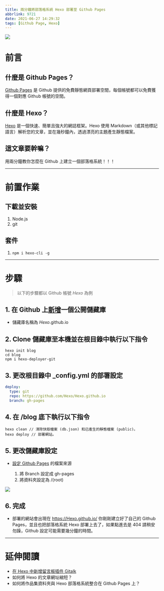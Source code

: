 ```yaml
---
title: 兩分鐘將部落格系統 Hexo 部署至 Github Pages
abbrlink: 9721
date: 2021-06-27 14:29:32
tags: [Github Page, Hexo]
---
```


![](github-pages.jpg)

# 前言

## 什麼是 Github Pages？

[Github Pages](https://pages.github.com/) 是 Github 提供的免費靜態網頁部署空間，每個帳號都可以免費獲得一個對應 Github 帳號的空間。

## 什麼是 Hexo？

[Hexo](https://hexo.io/zh-tw/) 是一個快速、簡單且強大的網誌框架。Hexo 使用 Markdown（或其他標記語言）解析您的文章，並在幾秒鐘內，透過漂亮的主題產生靜態檔案。

## 這文章要幹嘛？

用兩分鐘教你怎麼在 Github 上建立一個部落格系統！！！

---

# 前置作業

## 下載並安裝

1. Node.js
2. git

## 套件

1. `npm i hexo-cli -g`

---

# 步驟

> 以下的步驟都以 Github 帳號 _Hexo_ 為例

## 1. 在 Github 上[新增](https://github.com/new)一個公開儲藏庫

- 儲藏庫名稱為 _Hexo_.github.io

## 2. Clone 儲藏庫至本機並在根目錄中執行以下指令

```
hexo init blog
cd blog
npm i hexo-deployer-git
```

## 3. 更改根目錄中 \_config.yml 的部署設定

```yml
deploy:
  type: git
  repo: https://github.com/Hexo/Hexo.github.io
  branch: gh-pages
```

## 4. 在 /blog 底下執行以下指令

```shell
hexo clean // 清除快取檔案 (db.json) 和已產生的靜態檔案 (public)。
hexo deploy // 部署網站。
```

## 5. 更改儲藏庫設定

- [設定 Github Pages](https://github.com/DahisC/Amigo-TravelerMap/settings/pages) 的檔案來源

  1. 將 Branch 設定成 gh-pages
  2. 將資料夾設定為 /(root)

![](setting-github-pages.png)

## 6. 完成

- 部署的網站會出現在 https://Hexo.github.io/
  你剛剛建立好了自己的 Github Pages，並且也把部落格系統 Hexo 部署上去了，如果點進去是 404 請稍安勿躁，Github 設定可能需要幾分鐘的時間。

---

# 延伸閱讀

- [在 Hexo 中新增留言板插件 Gitalk](https://dahisc.github.io/posts/51727/)
- 如何將 Hexo 的文章網址縮短？
- 如何將作品集資料夾與 Hexo 部落格系統整合在 Github Pages 上？
